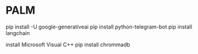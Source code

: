 # PALM
pip install -U google-generativeai
pip install python-telegram-bot
pip install langchain

install Microsoft Visual C++
pip install chrommadb 
